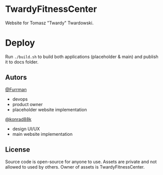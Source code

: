 # TwardyFitnessCenter

Website for Tomasz "Twardy" Twardowski.

# Deploy

Run `./build.sh` to build both applications (placeholder & main) and publish it to docs folder.

## Autors

[@Furrman](https://github.com/Furrman)
- devops
- product owner
- placeholder website implementation

[@konrad88k](https://github.com/konrad88k)
- design UI/UX
- main website implementation

## License

Source code is open-source for anyone to use.
Assets are private and not allowed to used by others.
Owner of assets is TwardyFitnessCenter.